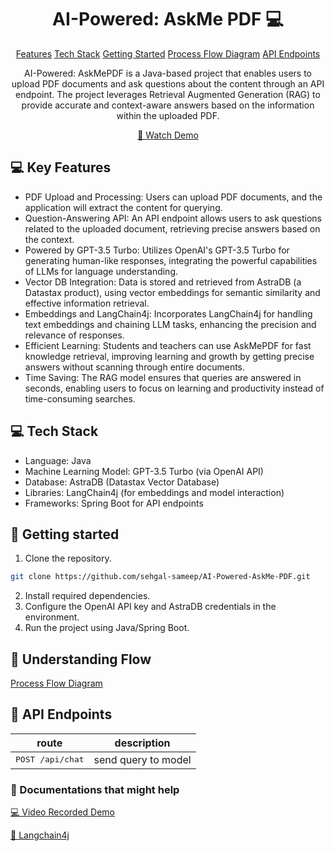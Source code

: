 
<h1 align="center" style="font-weight: bold;">AI-Powered: AskMe PDF 💻</h1>

<p align="center">
<a href="#features">Features</a>
<a href="#technologies">Tech Stack</a>
<a href="#started">Getting Started</a>
<a href="#flow">Process Flow Diagram</a>
<a href="#routes">API Endpoints</a>
</p>


<p align="center">AI-Powered: AskMePDF is a Java-based project that enables users to upload PDF documents and ask questions about the content through an API endpoint. The project leverages Retrieval Augmented Generation (RAG) to provide accurate and context-aware answers based on the information within the uploaded PDF.</p>


<p align="center">
<a href="https://drive.google.com/file/d/1vjecVww96PLkJ1UpZ4Z_ny8ZOB-_V0a-/view?usp=sharing">📱 Watch Demo</a>
</p>

<h2 id="features">💻 Key Features</h2>

- PDF Upload and Processing: Users can upload PDF documents, and the application will extract the content for querying.
- Question-Answering API: An API endpoint allows users to ask questions related to the uploaded document, retrieving precise answers based on the context.
- Powered by GPT-3.5 Turbo: Utilizes OpenAI's GPT-3.5 Turbo for generating human-like responses, integrating the powerful capabilities of LLMs for language understanding.
- Vector DB Integration: Data is stored and retrieved from AstraDB (a Datastax product), using vector embeddings for semantic similarity and effective information retrieval.
- Embeddings and LangChain4j: Incorporates LangChain4j for handling text embeddings and chaining LLM tasks, enhancing the precision and relevance of responses.
- Efficient Learning: Students and teachers can use AskMePDF for fast knowledge retrieval, improving learning and growth by getting precise answers without scanning through entire documents.
- Time Saving: The RAG model ensures that queries are answered in seconds, enabling users to focus on learning and productivity instead of time-consuming searches.

<h2 id="technologies">💻 Tech Stack</h2>

- Language: Java
- Machine Learning Model: GPT-3.5 Turbo (via OpenAI API)
- Database: AstraDB (Datastax Vector Database)
- Libraries: LangChain4j (for embeddings and model interaction)
- Frameworks: Spring Boot for API endpoints


<h2 id="started">🚀 Getting started</h2>

1) Clone the repository.
```bash
git clone https://github.com/sehgal-sameep/AI-Powered-AskMe-PDF.git
```
2) Install required dependencies.
3) Configure the OpenAI API key and AstraDB credentials in the environment.
4) Run the project using Java/Spring Boot.

<h2 id="flow">🚀 Understanding Flow</h2>
<p align="left">
<a href="https://drive.google.com/file/d/1FykkbpVpJqqxtowyMh9vbKE6Ao0OVfKY/view?usp=sharing"> Process Flow Diagram</a>
</p>


<h2 id="routes">📍 API Endpoints</h2>


| route               | description                                          
|----------------------|-----------------------------------------------------
| <kbd>POST /api/chat</kbd>     | send query to model 




<h3> 📍 Documentations that might help</h3>

[💻 Video Recorded Demo](https://drive.google.com/file/d/1vjecVww96PLkJ1UpZ4Z_ny8ZOB-_V0a-/view?usp=sharing)

[📝 Langchain4j](https://docs.langchain4j.dev/get-started)


